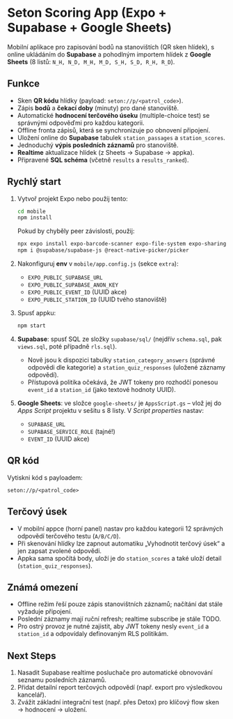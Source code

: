 # Seton Scoring App (Expo + Supabase + Google Sheets)

Mobilní aplikace pro zapisování bodů na stanovištích (QR sken hlídek), s online ukládáním do **Supabase** a pohodlným importem hlídek z **Google Sheets** (8 listů: `N_H, N_D, M_H, M_D, S_H, S_D, R_H, R_D`).

## Funkce

- Sken **QR kódu** hlídky (payload: `seton://p/<patrol_code>`).
- Zápis **bodů** a **čekací doby** (minuty) pro dané stanoviště.
- Automatické **hodnocení terčového úseku** (multiple-choice test) se správnými odpověďmi pro každou kategorii.
- Offline fronta zápisů, která se synchronizuje po obnovení připojení.
- Uložení online do **Supabase** tabulek `station_passages` a `station_scores`.
- Jednoduchý **výpis posledních záznamů** pro stanoviště.
- **Realtime** aktualizace hlídek (z Sheets → Supabase → appka).
- Připravené **SQL schéma** (včetně `results` a `results_ranked`).

## Rychlý start

1. Vytvoř projekt Expo nebo použij tento:

   ```bash
   cd mobile
   npm install
   ```

   Pokud by chyběly peer závislosti, použij:

   ```bash
   npx expo install expo-barcode-scanner expo-file-system expo-sharing @react-native-async-storage/async-storage
   npm i @supabase/supabase-js @react-native-picker/picker
   ```

2. Nakonfiguruj **env** v `mobile/app.config.js` (sekce `extra`):
   - `EXPO_PUBLIC_SUPABASE_URL`
   - `EXPO_PUBLIC_SUPABASE_ANON_KEY`
   - `EXPO_PUBLIC_EVENT_ID` (UUID akce)
   - `EXPO_PUBLIC_STATION_ID` (UUID tvého stanoviště)

3. Spusť appku:

   ```bash
   npm start
   ```

4. **Supabase**: spusť SQL ze složky `supabase/sql/` (nejdřív `schema.sql`, pak `views.sql`, poté případně `rls.sql`).
   - Nově jsou k dispozici tabulky `station_category_answers` (správné odpovědi dle kategorie) a `station_quiz_responses` (uložené záznamy odpovědí).
   - Přístupová politika očekává, že JWT tokeny pro rozhodčí ponesou `event_id` a `station_id` (jako textové hodnoty UUID).

5. **Google Sheets**: ve složce `google-sheets/` je `AppsScript.gs` – vlož jej do *Apps Script* projektu v sešitu s 8 listy. V *Script properties* nastav:
   - `SUPABASE_URL`
   - `SUPABASE_SERVICE_ROLE` (tajné!)
   - `EVENT_ID` (UUID akce)

## QR kód

Vytiskni kód s payloadem:

```
seton://p/<patrol_code>
```

## Terčový úsek

- V mobilní appce (horní panel) nastav pro každou kategorii 12 správných odpovědí terčového testu (`A/B/C/D`).
- Při skenování hlídky lze zapnout automatiku „Vyhodnotit terčový úsek“ a jen zapsat zvolené odpovědi.
- Appka sama spočítá body, uloží je do `station_scores` a také uloží detail (`station_quiz_responses`).

## Známá omezení

- Offline režim řeší pouze zápis stanovištních záznamů; načítání dat stále vyžaduje připojení.
- Poslední záznamy mají ruční refresh; realtime subscribe je stále TODO.
- Pro ostrý provoz je nutné zajistit, aby JWT tokeny nesly `event_id` a `station_id` a odpovídaly definovaným RLS politikám.

## Next Steps

1. Nasadit Supabase realtime posluchače pro automatické obnovování seznamu posledních záznamů.
2. Přidat detailní report terčových odpovědí (např. export pro výsledkovou kancelář).
3. Zvážit základní integrační test (např. přes Detox) pro klíčový flow sken → hodnocení → uložení.
